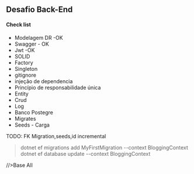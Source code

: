 ## Desafio Back-End

#### Check list

- Modelagem DR -OK
- Swagger - OK
- Jwt -OK
- SOLID
- Factory
- Singleton
- gitignore
- injeção de dependencia
- Princípio de responsabilidade única
- Entity
- Crud
- Log
- Banco Postegre
- Migrates
- Seeds - Carga

TODO: FK Migration,seeds,id incremental

> dotnet ef migrations add MyFirstMigration --context BloggingContext
> dotnet ef database update --context BloggingContext

//>Base All
